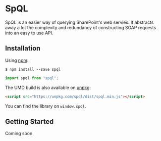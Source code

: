 # SpQL

SpQL is an easier way of querying SharePoint's web servies. It abstracts away a lot the complexity and redundancy of constructing SOAP requests into an easy to use API.

## Installation

Using [npm](https://www.npmjs.com/):

    $ npm install --save spql

```js
import spql from "spql";
```

The UMD build is also available on [unpkg](https://unpkg.com):

```html
<script src="https://unpkg.com/spql/dist/spql.min.js"></script>
```

You can find the library on `window.spql`.

## Getting Started

Coming soon